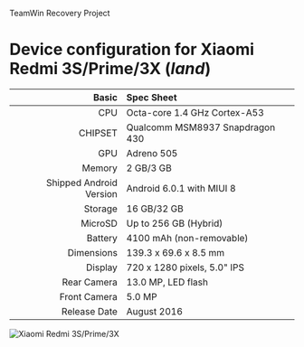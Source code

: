 TeamWin Recovery Project

Device configuration for Xiaomi Redmi 3S/Prime/3X (_land_)
=====================================================

Basic   | Spec Sheet
-------:|:-------------------------
CPU     | Octa-core 1.4 GHz Cortex-A53
CHIPSET | Qualcomm MSM8937 Snapdragon 430
GPU     | Adreno 505
Memory  | 2 GB/3 GB
Shipped Android Version | Android 6.0.1 with MIUI 8
Storage | 16 GB/32 GB
MicroSD | Up to 256 GB (Hybrid)
Battery | 4100 mAh (non-removable)
Dimensions | 139.3 x 69.6 x 8.5 mm
Display | 720 x 1280 pixels, 5.0" IPS
Rear Camera  | 13.0 MP, LED flash
Front Camera | 5.0 MP
Release Date | August 2016

![Xiaomi Redmi 3S/Prime/3X](http://cdn2.gsmarena.com/vv/pics/xiaomi/xiaomi-redmi-3-pro-2.jpg "Xiaomi Redmi 3S/Prime/3X")
